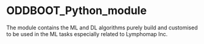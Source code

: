 # ODDBOOT_Python_module

The module contains the ML and DL algorithms purely build  and customised to be used 
in the ML tasks especially related to Lymphomap Inc.
